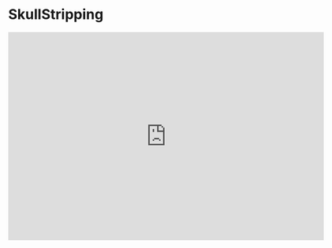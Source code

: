 # SkullStripping
<iframe src="https://player.vimeo.com/video/396749521" width="640" height="423" frameborder="0" webkitallowfullscreen mozallowfullscreen allowfullscreen></iframe>
